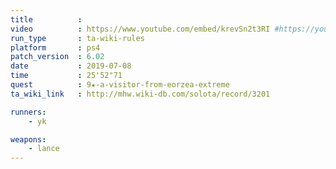 ```yaml
---
title          :
video          : https://www.youtube.com/embed/krevSn2t3RI #https://youtu.be/krevSn2t3RI
run_type       : ta-wiki-rules
platform       : ps4
patch_version  : 6.02
date           : 2019-07-08
time           : 25'52"71
quest          : 9★-a-visitor-from-eorzea-extreme
ta_wiki_link   : http://mhw.wiki-db.com/solota/record/3201

runners:
    - yk

weapons:
    - lance
---
```

